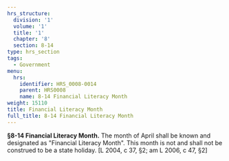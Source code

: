 ```yaml
---
hrs_structure:
  division: '1'
  volume: '1'
  title: '1'
  chapter: '8'
  section: 8-14
type: hrs_section
tags:
  - Government
menu:
  hrs:
    identifier: HRS_0008-0014
    parent: HRS0008
    name: 8-14 Financial Literacy Month
weight: 15110
title: Financial Literacy Month
full_title: 8-14 Financial Literacy Month
---
```

**§8-14 Financial Literacy Month.** The month of April shall be known and designated as "Financial Literacy Month". This month is not and shall not be construed to be a state holiday. [L 2004, c 37, §2; am L 2006, c 47, §2]